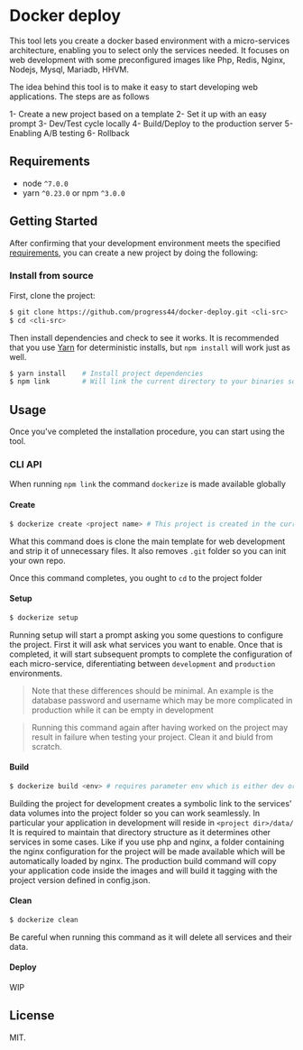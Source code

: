 # Docker deploy

This tool lets you create a docker based environment with a micro-services architecture, enabling you to select only the services needed. It focuses on web development with some preconfigured images like Php, Redis, Nginx, Nodejs, Mysql, Mariadb, HHVM. 

The idea behind this tool is to make it easy to start developing web applications. The steps are as follows

1- Create a new project based on a template
2- Set it up with an easy prompt
3- Dev/Test cycle locally
4- Build/Deploy to the production server
5- Enabling A/B testing
6- Rollback

## Requirements
* node `^7.0.0`
* yarn `^0.23.0` or npm `^3.0.0`

## Getting Started

After confirming that your development environment meets the specified [requirements](#requirements), you can create a new project by doing the following:

### Install from source

First, clone the project:

```bash
$ git clone https://github.com/progress44/docker-deploy.git <cli-src>
$ cd <cli-src>
```

Then install dependencies and check to see it works. It is recommended that you use [Yarn](https://yarnpkg.com/) for deterministic installs, but `npm install` will work just as well.

```bash
$ yarn install    # Install project dependencies
$ npm link        # Will link the current directory to your binaries so you can use it as a global executable
```
## Usage

Once you've completed the installation procedure, you can start using the tool.

### CLI API

When running `npm link` the command `dockerize` is made available globally

#### Create

```bash
$ dockerize create <project name> # This project is created in the current working directory
```
What this command does is clone the main template for web development and strip it of unnecessary files. It also removes `.git` folder so you can init your own repo.

Once this command completes, you ought to `cd` to the project folder

#### Setup

```bash
$ dockerize setup
```

Running setup will start a prompt asking you some questions to configure the project. First it will ask what services you want to enable. Once that is completed, it will start subsequent prompts to complete the configuration of each micro-service, diferentiating between `development` and `production` environments. 

> Note that these differences should be minimal. An example is the database password and username which may be more complicated in production while it can be empty in development

> Running this command again after having worked on the project may result in failure when testing your project. Clean it and biuld from scratch.

#### Build

```bash
$ dockerize build <env> # requires parameter env which is either dev or prod
```

Building the project for development creates a symbolic link to the services' data volumes into the project folder so you can work seamlessly. In particular your application in development will reside in `<project dir>/data/`
It is required to maintain that directory structure as it determines other services in some cases. Like if you use php and nginx, a folder containing the nginx configuration for the project will be made available which will be automatically loaded by nginx.
The production build command will copy your application code inside the images and will build it tagging with the project version defined in config.json.

#### Clean

```bash
$ dockerize clean
```
Be careful when running this command as it will delete all services and their data.

#### Deploy

WIP

## License

MIT.

